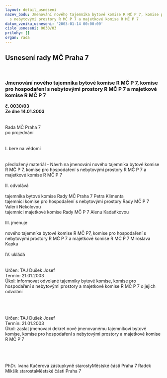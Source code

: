 ```yaml
---
layout: detail_usneseni
nazev_bodu: Jmenování nového tajemníka bytové komise R MČ P 7, komise pro hospodaření
  s nebytovými prostory R MČ P 7 a majetkové komise R MČ P 7
datum_vzniku_usneseni: '2003-01-14 00:00:00'
cislo_usneseni: 0030/03
prilohy: []
organ: rada
---
```

<div id="ucUsn_pList" class="usn">
	<span><h2>Usnesení rady MČ Praha 7 </h2>
<br></span><div class="standBody">
<span><h3>Jmenování nového tajemníka bytové komise R MČ P 7, komise pro hospodaření s nebytovými prostory R MČ P 7 a majetkové komise R MČ P 7</h3></span><div class="center">
		<strong>č. 0030/03</strong><br>
	</div>
<div class="center">
		<strong>Ze dne 14.01.2003</strong><br><br>
	</div>
<br>Rada MČ Praha 7<br>po projednání<br><br><br>I.	bere na vědomí<br><br> <br>předložený materiál - Návrh  na jmenování nového tajemníka bytové komise R MČ P 7,  komise pro hospodaření s nebytovými prostory R MČ P 7 a majetkové komise R MČ P 7<br><br>II.  odvolává<br><br>tajemníka bytové komise Rady MČ Praha 7 Petra Klimenta<br>tajemnici komise pro hospodaření s nebytovými prostory Rady MČ P 7 Valerii Nekolovou<br>tajemnici majetkové komise Rady MČ P 7 Alenu Kadaňkovou<br><br>III. jmenuje<br><br>nového tajemníka bytové komise R MČ P7,  komise pro hospodaření s nebytovými prostory R MČ P 7 a majetkové komise R MČ P 7 Miroslava Kapka<br><br>IV.	ukládá <br><br> <br>Určen:	TAJ Dušek Josef<br>Termín: 21.01.2003<br>Úkol:	informovat odvolané tajemníky bytové komise, komise pro hospodaření s nebytovými prostory a majetkové komise R MČ P 7 o jejich odvolání<br> <br><br><br><br>Určen:	TAJ Dušek Josef<br>Termín: 21.01.2003<br>Úkol:	zaslat jmenovací dekret nově jmenovanému tajemníkovi bytové komise, komise pro hospodaření s nebytovými prostory a majetkové komise R MČ P 7<br> <br><br> <br>	<br>PhDr. Ivana Kučerová zástupkyně starostyMěstské části Praha 7	 Radek Mikšík starostaMěstské části Praha 7<br>	<br><br>
</div>
</div>